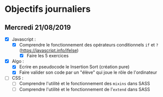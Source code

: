 # Objectifs journaliers

## Mercredi 21/08/2019


* [x] Javascript :
  * [x] Comprendre le fonctionnement des opérateurs conditionnels `if` et `?` (https://javascript.info/ifelse)
    * [x] Faire les 5 exercices

* [x] Algo : 
  * [x] Ecrire en pseudocode le Insertion Sort (création pure)
  * [x] Faire valider son code par un "élève" qui joue le rôle de l'ordinateur

* [ ] CSS : 
  * [ ] Comprendre l'utilité et le fonctionnement des `mixins` dans SASS
  * [ ] Comprendre l'utilité et le fonctionnement de l'`extend` dans SASS 
